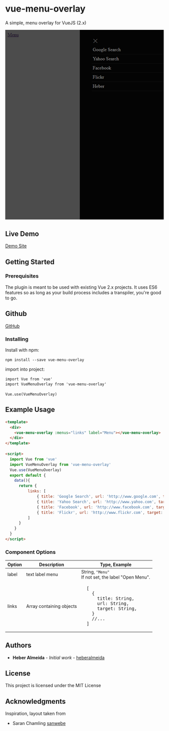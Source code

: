 # vue-menu-overlay
A simple, menu overlay for VueJS (2.x) 

![Basic Screenshot](https://raw.githubusercontent.com/heberalmeida/vue-menu-overlay/HEAD/README/images/screenshot.png)

## Live Demo

[Demo Site](https://jsfiddle.net/sistemaweb/dth8xpwe/)

## Getting Started

### Prerequisites

The plugin is meant to be used with existing Vue 2.x projects. It uses ES6 features so as long as your build process includes a transpiler, you're good to go.

## Github
[GitHub](https://github.com/heberalmeida/vue-menu-overlay)

### Installing

Install with npm:
```
npm install --save vue-menu-overlay
```

import into project:
```
import Vue from 'vue'
import VueMenuOverlay from 'vue-menu-overlay'

Vue.use(VueMenuOverlay)
```

## Example Usage

```html
<template>
  <div>
    <vue-menu-overlay :menus="links" label="Menu"></vue-menu-overlay>
  </div>
</template>

<script>
  import Vue from 'vue'
  import VueMenuOverlay from 'vue-menu-overlay'
  Vue.use(VueMenuOverlay)
  export default {
    data(){
      return {
          links: [
              { title: 'Google Search', url: 'http://www.google.com', target: '_black'},
              { title: 'Yahoo Search', url: 'http://www.yahoo.com', target: '_black'},
              { title: 'Facebook', url: 'http://www.facebook.com', target: '_black'},
              { title: 'Flickr', url: 'http://www.flickr.com', target: '_black'}
          ]
      }
    }
  }
</script>
```

### Component Options
<table>
  <thead>
    <tr>
      <th>Option</th>
      <th>Description</th>
      <th>Type, Example</th>
    </tr>
  </thead>
  <tbody>
    <tr>
      <td>label</td>
      <td>text label menu</td>
      <td>String, <code>"Menu"</code><br>
        If not set, the label "Open Menu".
      </td>
    </tr>
    <tr>
      <td>links</td>
      <td>Array containing objects</td>
      <td>
<pre lang="javascript">
  [
    {
      title: String,
      url: String,
      target: String,
    }
    //...
  ]
</pre>
      </td>
    </tr>
 </tbody>
 </table>

## Authors

* **Heber Almeida** - *Initial work* - [heberalmeida](https://github.com/heberalmeida)

## License

This project is licensed under the MIT License

## Acknowledgments

Inspiration, layout taken from
* Saran Chamling [sanwebe](https://www.sanwebe.com/2016/08/creating-simple-slide-bar-menu-quickly)
